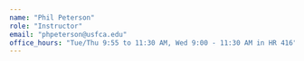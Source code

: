 ```yaml
---
name: "Phil Peterson"
role: "Instructor"
email: "phpeterson@usfca.edu"
office_hours: "Tue/Thu 9:55 to 11:30 AM, Wed 9:00 - 11:30 AM in HR 416"
---
```

